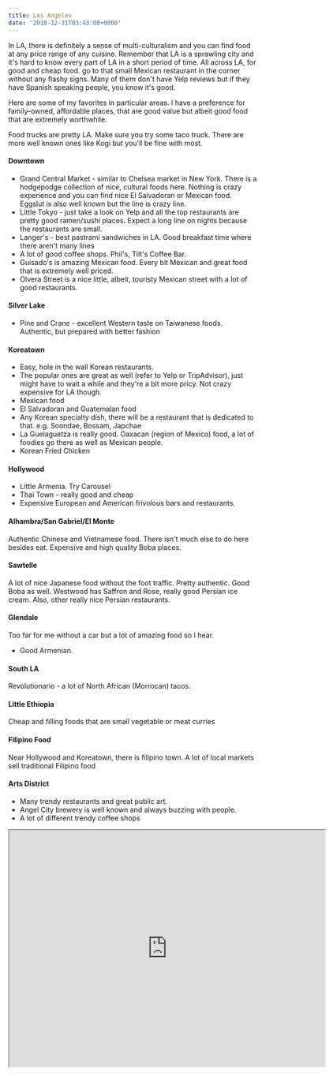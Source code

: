 ```yaml
---
title: Los Angeles
date: '2018-12-31T03:43:08+0000'
---
```


In LA, there is definitely a sense of multi-culturalism and you can find food at any price range of any cuisine. Remember that LA is a sprawling city and it's hard to know every part of LA in a short period of time. All across LA, for good and cheap food. go to that small Mexican restaurant in the corner without any flashy signs. Many of them don't have Yelp reviews but if they have Spanish speaking people, you know it's good.

Here are some of my favorites in particular areas. I have a preference for family-owned, affordable places, that are good value but albeit good food that are extremely worthwhile.

Food trucks are pretty LA. Make sure you try some taco truck. There are more well known ones like Kogi but you'll be fine with most.

#### Downtown
* Grand Central Market - similar to Chelsea market in New York. There is a hodgepodge collection of nice, cultural foods here. Nothing is crazy experience and you can find nice El Salvadoran or Mexican food. Eggslut is also well known but the line is crazy line.
* Little Tokyo - just take a look on Yelp and all the top restaurants are pretty good ramen/sushi places. Expect a long line on nights because the restaurants are small.
* Langer's - best pastrami sandwiches in LA. Good breakfast time where there aren't many lines
* A lot of good coffee shops. Phil's, Tilt's Coffee Bar.
* Guisado's is amazing Mexican food. Every bit Mexican and great food that is extremely well priced.
* Olvera Street is a nice little, albeit, touristy Mexican street with a lot of good restaurants.

#### Silver Lake
* Pine and Crane - excellent Western taste on Taiwanese foods. Authentic, but prepared with better fashion


#### Koreatown
* Easy, hole in the wall Korean restaurants.
* The popular ones are great as well (refer to Yelp or TripAdvisor), just might have to wait a while and they're a bit more pricy. Not crazy expensive for LA though.
* Mexican food
* El Salvadoran and Guatemalan food
* Any Korean specialty dish, there will be a restaurant that is dedicated to that. e.g. Soondae, Bossam, Japchae
* La Guelaguetza is really good. Oaxacan (region of Mexico) food, a lot of foodies go there as well as Mexican people.
* Korean Fried Chicken

#### Hollywood
* Little Armenia. Try Carousel
* Thai Town - really good and cheap
* Expensive European and American frivolous bars and restaurants.

#### Alhambra/San Gabriel/El Monte
Authentic Chinese and Vietnamese food. There isn't much else to do here besides eat. Expensive and high quality Boba places.

#### Sawtelle
A lot of nice Japanese food without the foot traffic. Pretty authentic. Good Boba as well. Westwood has Saffron and Rose, really good Persian ice cream. Also, other really nice Persian restaurants.

#### Glendale
Too far for me without a car but a lot of amazing food so I hear.
* Good Armenian.

#### South LA
Revolutionario - a lot of North African (Morrocan) tacos.

#### Little Ethiopia
Cheap and filling foods that are small vegetable or meat curries

#### Filipino Food
Near Hollywood and Koreatown, there is filipino town. A lot of local markets sell traditional Filipino food

#### Arts District
* Many trendy restaurants and great public art.
* Angel City brewery is well known and always buzzing with people.
* A lot of different trendy coffee shops

<iframe src="https://www.google.com/maps/d/embed?mid=1a7eg8T9TraLVumo00I0lR5nzknpq-kS6" width="640" height="480"></iframe>



